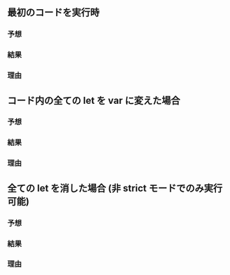 ## 最初のコードを実行時
### 予想

### 結果

### 理由


## コード内の全ての let を var に変えた場合
### 予想

### 結果

### 理由


## 全ての let を消した場合 (非 strict モードでのみ実行可能) 
### 予想

### 結果

### 理由
